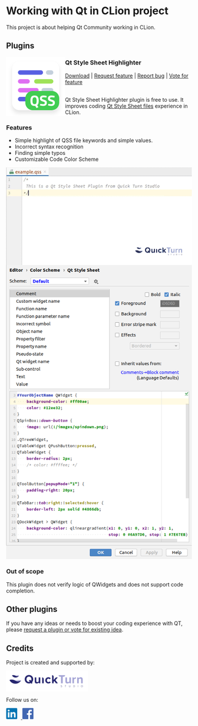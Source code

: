 # Working with Qt in CLion project

This project is about helping Qt Community working in CLion.

## Plugins

<img align="left" src="resources/QssHighlighterLogo.svg"/>
<h3>Qt Style Sheet Highlighter</h3>
<a href="https://www.quickturnstudio.com">Download</a> |
<a href="https://www.quickturnstudio.com">Request feature</a> |
<a href="https://www.quickturnstudio.com">Report bug</a> |
<a href="https://www.quickturnstudio.com">Vote for feature</a><br/><br/>


Qt Style Sheet Highlighter plugin is free to use.
It improves coding [Qt Style Sheet files](https://doc.qt.io/qt-5/stylesheet.html) experience in CLion.

### Features

* Simple highlight of QSS file keywords and simple values.
* Incorrect syntax recognition
* Finding simple typos 
* Customizable Code Color Scheme

<img align="center" width="617" src="resources/qss-highlighter.gif" alt="QSS-Highlighter-screen"/>

<br/>

<img align="center" src="resources/qss-highlighter-color-scheme-editor.png" alt="QSS-Highlighter-color-scheme"/>

### Out of scope

This plugin does not verify logic of QWidgets and does not support code completion.   

## Other plugins
If you have any ideas or needs to boost your coding experience with QT, please [request a plugin or vote for existing idea](https://github.com/Quick-Turn-Studio/CLionSupportForQt/issues).

## Credits

Project is created and supported by:

<a href="https://quickturnstudio.com/qtgithub">
    <img align="middle" width="222" src="resources/quick-turn-studio-logo.png" alt="Quick Turn Studio website"/>
</a>

Follow us on:
<div style="text-align: center; display: inline-block; ">
    <a  href="https://www.linkedin.com/company/quick-turn-studio">
        <img style="margin-right: 10px;" src="resources/linkedin-logo.png" alt="LinkedIn" width="30"/>
    </a>    
    <a href="https://www.facebook.com/QuickTurnStudio/">
        <img src="resources/facebook-logo.png" alt="Facebook" width="30"/>
    </a>
</div>